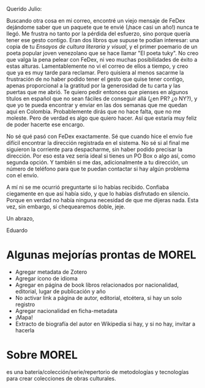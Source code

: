 Querido Julio:

Buscando otra cosa en mi correo, encontré un viejo mensaje de FeDex dejándome saber que un paquete que te envié (¡hace casi un año!) nunca te llegó. Me frustra no tanto por la pérdida del esfuerzo, sino porque quería tener ese gesto contigo. Eran dos libros que supuse te podían interesar: una copia de tu *Ensayos de cultura literaria y visual*, y el primer poemario de un poeta popular joven venezolano que se hace llamar "El poeta tuky". No creo que valga la pena pelear con FeDex, ni veo muchas posibilidades de éxito a estas alturas. Lamentablemente no vi el correo de ellos a tiempo, y creo que ya es muy tarde para reclamar. Pero quisiera al menos sacarme la frustración de no haber podido tener el gesto que quise tener contigo, apenas proporcional a la gratitud por la generosidad de tu carta y las puertas que me abrió. Te quiero pedir entonces que pienses en algunos títulos en español que no sean fáciles de conseguir allá (¿en PR? ¿o NY?), y que yo te pueda encontrar y enviar en las dos semanas que me quedan aquí en Colombia. Probablemente dirás que no hace falta, que no me moleste. Pero de verdad es algo que quiero hacer. Así que estaría muy feliz de poder hacerte ese encargo. 

No sé qué pasó con FeDex exactamente. Sé que cuando hice el envío fue difícil encontrar la dirección registrada en el sistema. No sé si al final me siguieron la corriente para despacharme, sin haber podido precisar la dirección. Por eso esta vez sería ideal si tienes un PO Box o algo así, como segunda opción. Y también si me das, adicionalmente a tu dirección, un número de teléfono para que te puedan contactar si hay algún problema con el envío.

A mí ni se me ocurrió preguntarte si lo habías recibido. Confiaba ciegamente en que así había sido, y que lo habías disfrutado en silencio. Porque en verdad no había ninguna necesidad de que me dijeras nada. Esta vez, sin embargo, sí chequearemos doble, jeje. 

Un abrazo,

Eduardo

# Algunas mejorías prontas de MOREL

- Agregar metadata de Zotero
- Agregar ícono de idioma
- Agregar en página de book libros relacionados por nacionalidad, editorial, lugar de publicación y año
- No activar link a página de autor, editorial, etcétera, si hay un solo registro
- Agregar nacionalidad en ficha-metadata
- ¡Mapa!
- Extracto de biografía del autor en Wikipedia si hay, y si no hay, invitar a hacerla

# Sobre MOREL

es una batería/colección/serie/repertorio de metodologías y tecnologías para crear colecciones de obras culturales. 
